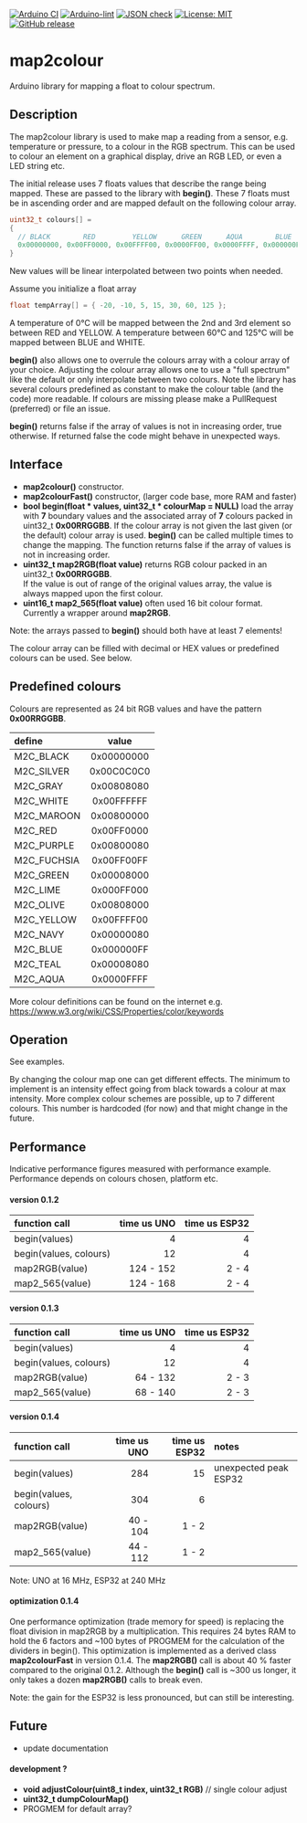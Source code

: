 
[![Arduino CI](https://github.com/RobTillaart/map2colour/workflows/Arduino%20CI/badge.svg)](https://github.com/marketplace/actions/arduino_ci)
[![Arduino-lint](https://github.com/RobTillaart/map2colour/actions/workflows/arduino-lint.yml/badge.svg)](https://github.com/RobTillaart/map2colour/actions/workflows/arduino-lint.yml)
[![JSON check](https://github.com/RobTillaart/map2colour/actions/workflows/jsoncheck.yml/badge.svg)](https://github.com/RobTillaart/map2colour/actions/workflows/jsoncheck.yml)
[![License: MIT](https://img.shields.io/badge/license-MIT-green.svg)](https://github.com/RobTillaart/map2colour/blob/master/LICENSE)
[![GitHub release](https://img.shields.io/github/release/RobTillaart/map2colour.svg?maxAge=3600)](https://github.com/RobTillaart/map2colour/releases)


# map2colour

Arduino library for mapping a float to colour spectrum.


## Description

The map2colour library is used to make map a reading from a sensor, e.g. temperature or pressure,
to a colour in the RGB spectrum. This can be used to colour an element on a graphical display, drive an RGB LED, or even a LED string etc.

The initial release uses 7 floats values that describe the range being mapped.
These are passed to the library with **begin()**.
These 7 floats must be in ascending order and are mapped default on the following colour array.

```cpp
uint32_t colours[] =
{
  // BLACK        RED         YELLOW      GREEN      AQUA        BLUE       WHITE
  0x00000000, 0x00FF0000, 0x00FFFF00, 0x0000FF00, 0x0000FFFF, 0x000000FF, 0x00FFFFFF
}
```

New values will be linear interpolated between two points when needed.

Assume you initialize a float array
```cpp
float tempArray[] = { -20, -10, 5, 15, 30, 60, 125 };
```
A temperature of 0°C will be mapped between the 2nd and 3rd element so
between RED and YELLOW.
A temperature between 60°C and 125°C will be mapped between BLUE and WHITE.

**begin()** also allows one to overrule the colours array with a colour array of your choice.
Adjusting the colour array allows one to use a "full spectrum" like the default or only 
interpolate between two colours. Note the library has several colours predefined as constant
to make the colour table (and the code) more readable. If colours are missing please make a 
PullRequest (preferred) or file an issue.

**begin()** returns false if the array of values is not in increasing order, true otherwise.
If returned false the code might behave in unexpected ways.


## Interface

- **map2colour()** constructor.
- **map2colourFast()** constructor, (larger code base, more RAM and faster)
- **bool begin(float \* values, uint32_t \* colourMap = NULL)** load the array with **7** 
boundary values and the associated array of **7** colours packed in uint32_t **0x00RRGGBB**.
If the colour array is not given the last given (or the default) colour array is used.
**begin()** can be called multiple times to change the mapping.
The function returns false if the array of values is not in increasing order.
- **uint32_t map2RGB(float value)** returns RGB colour packed in an uint32_t **0x00RRGGBB**.  
If the value is out of range of the original values array, the value is always mapped upon the first colour.
- **uint16_t map2_565(float value)** often used 16 bit colour format. Currently a wrapper around **map2RGB**.

Note: the arrays passed to **begin()** should both have at least 7 elements!

The colour array can be filled with decimal or HEX values or predefined colours can be used. See below.


## Predefined colours

Colours are represented as 24 bit RGB values and have the pattern **0x00RRGGBB**.


| define      | value      |
|:------------|:----------:|
| M2C_BLACK   | 0x00000000 |
| M2C_SILVER  | 0x00C0C0C0 |
| M2C_GRAY    | 0x00808080 |
| M2C_WHITE   | 0x00FFFFFF |
| M2C_MAROON  | 0x00800000 |
| M2C_RED     | 0x00FF0000 |
| M2C_PURPLE  | 0x00800080 |
| M2C_FUCHSIA | 0x00FF00FF |
| M2C_GREEN   | 0x00008000 |
| M2C_LIME    | 0x000FF000 |
| M2C_OLIVE   | 0x00808000 |
| M2C_YELLOW  | 0x00FFFF00 |
| M2C_NAVY    | 0x00000080 |
| M2C_BLUE    | 0x000000FF |
| M2C_TEAL    | 0x00008080 |
| M2C_AQUA    | 0x0000FFFF |


More colour definitions can be found on the internet e.g. https://www.w3.org/wiki/CSS/Properties/color/keywords


## Operation

See examples.

By changing the colour map one can get different effects. 
The minimum to implement is an intensity effect going from black towards a colour at max intensity. 
More complex colour schemes are possible, up to 7 different colours. 
This number is hardcoded (for now) and that might change in the future.


## Performance

Indicative performance figures measured with performance example.
Performance depends on colours chosen, platform etc.


#### version 0.1.2

| function call          | time us UNO | time us ESP32 |
|:-----------------------|------------:|--------------:|
| begin(values)          | 4           | 4             |
| begin(values, colours) | 12          | 4             |
| map2RGB(value)         | 124 - 152   | 2 - 4         |
| map2_565(value)        | 124 - 168   | 2 - 4         |


#### version 0.1.3

| function call          | time us UNO | time us ESP32 |
|:-----------------------|------------:|--------------:|
| begin(values)          | 4           | 4             |
| begin(values, colours) | 12          | 4             |
| map2RGB(value)         | 64 - 132    | 2 - 3         |
| map2_565(value)        | 68 - 140    | 2 - 3         |


#### version 0.1.4

| function call          | time us UNO | time us ESP32 | notes                 |
|:-----------------------|------------:|--------------:|:----------------------|
| begin(values)          | 284         | 15            | unexpected peak ESP32 |
| begin(values, colours) | 304         | 6             |
| map2RGB(value)         | 40 - 104    | 1 - 2         |
| map2_565(value)        | 44 - 112    | 1 - 2         |


Note: UNO at 16 MHz, ESP32 at 240 MHz


#### optimization 0.1.4

One performance optimization (trade memory for speed) is replacing the float division 
in map2RGB by a multiplication. 
This requires 24 bytes RAM to hold the 6 factors and ~100 bytes of PROGMEM for the calculation of the dividers in begin(). 
This optimization is implemented as a derived class **map2colourFast** in version 0.1.4.
The **map2RGB()** call is about 40 % faster compared to the original 0.1.2.
Although the **begin()** call is ~300 us longer, it only takes a dozen **map2RGB()** calls to break even.

Note: the gain for the ESP32 is less pronounced, but can still be interesting.


## Future

- update documentation


#### development ?

- **void adjustColour(uint8_t index, uint32_t RGB)**    // single colour adjust
- **uint32_t dumpColourMap()** 
- PROGMEM for default array?



